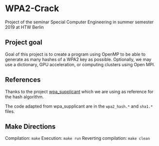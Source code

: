 # WPA2-Crack
Project of the seminar Special Computer Engineering in summer semester 2019 at HTW Berlin


## Project goal
Goal of this project is to create a program using OpenMP to be able to generate as many hashes of a WPA2 key as possible.
Optionally, we may use a dictionary, GPU acceleration, or computing clusters using Open MPI.


## References
Thanks to the project [wpa_supplicant](https://w1.fi/wpa_supplicant/) which we are using as reference for the hash algorithm.

The code adapted from wpa_supplicant are in the `wpa2_hash.*` and `sha1.*` files.

## Make Directions

Compilation: `make`
Execution: `make run`
Reverting compilation: `make clean`
